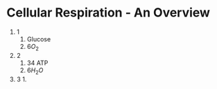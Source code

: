 # Cellular Respiration - An Overview
1. 1
	1. Glucose
	2. $6O_2$
2. 2
	1. 34 ATP
	2. $6H_2O$
3. 3
	1. 